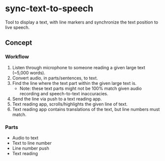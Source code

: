 # sync-text-to-speech
Tool to display a text, with line markers and synchronize the text position to live speech.

## Concept

### Workflow

1. Listen through microphone to someone reading a given large text (~5,000 words).
2. Convert audio, in parts/sentences, to text. 
3. Find the line where the text part within the given large text is.
   * Note: these text parts might not be 100% match given audio recording and speech-to-text inaccuracies.
4. Send the line via push to a text reading app.
5. Text reading app, scrolls/highlights the given line of text.
6. Text reading app contains translations of the text, but line numbers must match.


### Parts

* Audio to text
* Text to line number
* Line number push
* Text reading

